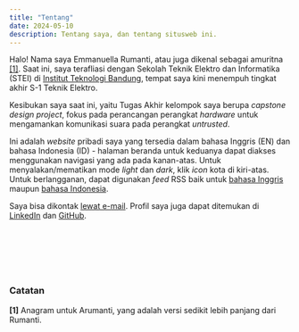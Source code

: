 ```yaml
---
title: "Tentang"
date: 2024-05-10
description: Tentang saya, dan tentang situsweb ini. 
---
```


Halo! Nama saya Emmanuella Rumanti, atau juga dikenal sebagai amuritna [\[1\]](#notes). Saat ini, saya terafliasi dengan Sekolah Teknik Elektro dan Informatika (STEI) di [Institut Teknologi Bandung](https://id.wikipedia.org/wiki/Institut_Teknologi_Bandung), tempat saya kini menempuh tingkat akhir S-1 Teknik Elektro. 

Kesibukan saya saat ini, yaitu Tugas Akhir kelompok saya berupa *capstone design project*, fokus pada perancangan perangkat *hardware* untuk mengamankan komunikasi suara pada perangkat *untrusted*. 

Ini adalah *website* pribadi saya yang tersedia dalam bahasa Inggris (EN) dan bahasa Indonesia (ID) - halaman beranda untuk keduanya dapat diakses menggunakan navigasi yang ada pada kanan-atas. Untuk menyalakan/mematikan mode *light* dan *dark*, klik *icon* kota di kiri-atas. Untuk berlangganan, dapat digunakan *feed* RSS baik untuk [bahasa Inggris](/index.xml) maupun [bahasa Indonesia](/id/index.xml).

Saya bisa dikontak [lewat e-mail](mailto:amuritna@gmail.com). Profil saya juga dapat ditemukan di [LinkedIn](https://linkedin.com/in/emmanuella-rumanti/) dan [GitHub](https://github.com/amuritna/).

&nbsp;

&nbsp;

&nbsp;

### Catatan

**[1]** Anagram untuk Arumanti, yang adalah versi sedikit lebih panjang dari Rumanti.

&nbsp;
